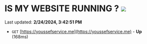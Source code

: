 # IS MY WEBSITE RUNNING ? [![](https://img.shields.io/static/v1?label=Sponsor&message=%E2%9D%A4&logo=GitHub&color=%23fe8e86)](https://github.com/sponsors/<username>)

Last updated: **2/24/2024, 3:42:51 PM**

- `GET` [https://youssefservice.me](https://youssefservice.me) - **Up** (168ms)
